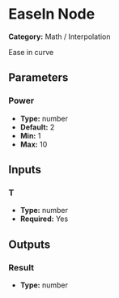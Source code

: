 
# EaseIn Node

**Category:** Math / Interpolation

Ease in curve

## Parameters


### Power
- **Type:** number
- **Default:** 2
- **Min:** 1
- **Max:** 10



## Inputs


### T
- **Type:** number
- **Required:** Yes



## Outputs


### Result
- **Type:** number




